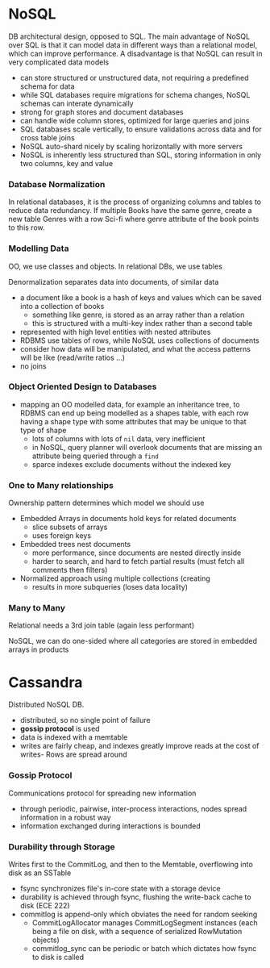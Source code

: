 # NoSQL
DB architectural design, opposed to SQL. The main advantage of NoSQL over SQL is that it can model data in different ways than a relational model, which can improve performance. A disadvantage is that NoSQL can result in very complicated data models 
- can store structured or unstructured data, not requiring a predefined schema for data
- while SQL databases require migrations for schema changes, NoSQL schemas can interate dynamically 
- strong for graph stores and document databases
- can handle wide column stores, optimized for large queries and joins
- SQL databases scale vertically, to ensure validations across data and for cross table joins
- NoSQL auto-shard nicely by scaling horizontally with more servers
- NoSQL is inherently less structured than SQL, storing information in only two columns, key and value

### Database Normalization
In relational databases, it is the process of organizing columns and tables to reduce data redundancy. If multiple Books have the same genre, create a new table Genres with a row Sci-fi where genre attribute of the book points to this row.

### Modelling Data
OO, we use classes and objects. In relational DBs, we use tables 

Denormalization separates data into documents, of similar data
- a document like a book is a hash of keys and values which can be saved into a collection of books
  - something like genre, is stored as an array rather than a relation
  - this is structured with a multi-key index rather than a second table 
- represented with high level entities with nested attributes
- RDBMS use tables of rows, while NoSQL uses collections of documents
- consider how data will be manipulated, and what the access patterns will be like (read/write ratios ...)
- no joins

### Object Oriented Design to Databases
- mapping an OO modelled data, for example an inheritance tree, to RDBMS can end up being modelled as a shapes table, with each row having a shape type with some attributes that may be unique to that type of shape
  - lots of columns with lots of `nil` data, very inefficient
  - in NoSQL, query planner will overlook documents that are missing an attribute being queried through a `find`
  - sparce indexes exclude documents without the indexed key 
  
### One to Many relationships
Ownership pattern determines which model we should use
- Embedded Arrays in documents hold keys for related documents
  - slice subsets of arrays
  - uses foreign keys
- Embedded trees nest documents
  - more performance, since documents are nested directly inside
  - harder to search, and hard to fetch partial results (must fetch all comments then filters)
- Normalized approach using multiple collections (creating 
  - results in more subqueries (loses data locality) 

### Many to Many
Relational needs a 3rd join table (again less performant)

NoSQL, we can do one-sided where all categories are stored in embedded arrays in products

# Cassandra
Distributed NoSQL DB. 
- distributed, so no single point of failure
- **gossip protocol** is used
- data is indexed with a memtable
- writes are fairly cheap, and indexes greatly improve reads at the cost of writes-
Rows are spread around 

### Gossip Protocol
Communications protocol for spreading new information 
- through periodic, pairwise, inter-process interactions, nodes spread information in a robust way
- information exchanged during interactions is bounded

### Durability through Storage
Writes first to the CommitLog, and then to the Memtable, overflowing into disk as an SSTable
- fsync synchronizes file's in-core state with a storage device
- durability is achieved through fsync, flushing the write-back cache to disk (ECE 222)
- commitlog is append-only which obviates the need for random seeking 
  - CommitLogAllocator manages CommitLogSegment instances (each being a file on disk, with a sequence of serialized RowMutation objects)
  - commitlog_sync can be periodic or batch which dictates how fsync to disk is called
